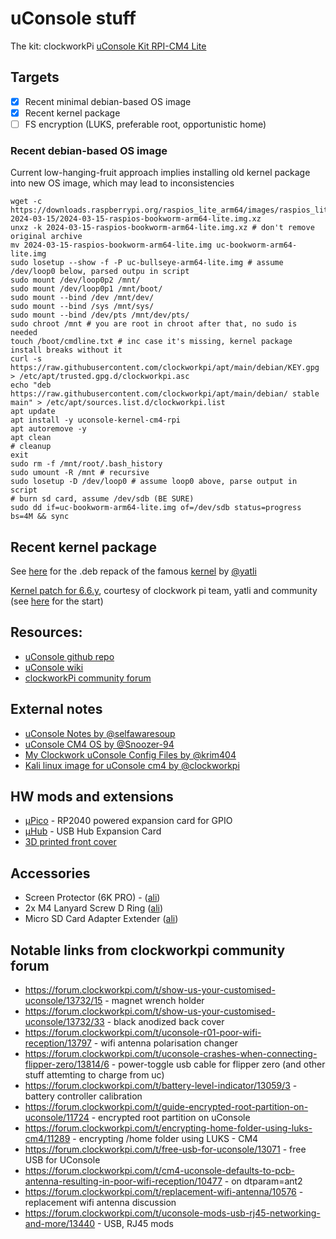 # uConsole stuff

The kit: clockworkPi [uConsole Kit RPI-CM4 Lite](https://www.clockworkpi.com/product-page/uconsole-kit-rpi-cm4-lite)

## Targets
- [x] Recent minimal debian-based OS image
- [x] Recent kernel package
- [ ] FS encryption (LUKS, preferable root, opportunistic home)

### Recent debian-based OS image
Current low-hanging-fruit approach implies installing old kernel package into new OS image, which may lead to inconsistencies
```
wget -c https://downloads.raspberrypi.org/raspios_lite_arm64/images/raspios_lite_arm64-2024-03-15/2024-03-15-raspios-bookworm-arm64-lite.img.xz
unxz -k 2024-03-15-raspios-bookworm-arm64-lite.img.xz # don't remove original archive
mv 2024-03-15-raspios-bookworm-arm64-lite.img uc-bookworm-arm64-lite.img
sudo losetup --show -f -P uc-bullseye-arm64-lite.img # assume /dev/loop0 below, parsed outpu in script
sudo mount /dev/loop0p2 /mnt/
sudo mount /dev/loop0p1 /mnt/boot/
sudo mount --bind /dev /mnt/dev/
sudo mount --bind /sys /mnt/sys/
sudo mount --bind /dev/pts /mnt/dev/pts/
sudo chroot /mnt # you are root in chroot after that, no sudo is needed
touch /boot/cmdline.txt # inc case it's missing, kernel package install breaks without it
curl -s https://raw.githubusercontent.com/clockworkpi/apt/main/debian/KEY.gpg > /etc/apt/trusted.gpg.d/clockworkpi.asc
echo "deb https://raw.githubusercontent.com/clockworkpi/apt/main/debian/ stable main" > /etc/apt/sources.list.d/clockworkpi.list
apt update
apt install -y uconsole-kernel-cm4-rpi
apt autoremove -y
apt clean
# cleanup
exit
sudo rm -f /mnt/root/.bash_history
sudo umount -R /mnt # recursive
sudo losetup -D /dev/loop0 # assume loop0 above, parse output in script
# burn sd card, assume /dev/sdb (BE SURE)
sudo dd if=uc-bookworm-arm64-lite.img of=/dev/sdb status=progress bs=4M && sync

```

## Recent kernel package

See [here](kernel) for the .deb repack of the famous [kernel](https://forum.clockworkpi.com/t/archlinux-arm-for-uconsole-cm4-living-documentation/12804) by [@yatli](https://github.com/yatli)

[Kernel patch for 6.6.y](kernel/clockwork-0001.patch), courtesy of clockwork pi team, yatli and community (see [here](https://github.com/raspberrypi/linux/compare/rpi-6.1.y...yatli:raspberrypi-linux:uc-alarm-6.1.21) for the start)

## Resources:
- [uConsole github repo](https://github.com/clockworkpi/uConsole)
- [uConsole wiki](https://github.com/clockworkpi/uConsole/wiki)
- [clockworkPi community forum](https://forum.clockworkpi.com)

## External notes
- [uConsole Notes by @selfawaresoup](https://gist.github.com/selfawaresoup/b296f3b82167484a96e4502e74ed3602)
- [uConsole CM4 OS by @Snoozer-94](https://github.com/Snoozer-94/uConsole-CM4-OS)
- [My Clockwork uConsole Config Files by @krim404](https://github.com/krim404/uconsole_sway)
- [Kali linux image for uConsole cm4 by @clockworkpi](https://github.com/clockworkpi/uConsole/wiki/Kali-linux-image-for-uConsole-cm4)

## HW mods and extensions
- [μPico](https://github.com/dotcypress/upico) - RP2040 powered expansion card for GPIO
- [μHub](https://github.com/dotcypress/uhub) - USB Hub Expansion Card
- [3D printed front cover](https://www.printables.com/model/728066-solid-cover-antenna-mod-uconsole)

## Accessories
- Screen Protector (6K PRO) - ([ali](https://www.aliexpress.com/item/1005003758637657.html))
- 2x M4 Lanyard Screw D Ring ([ali](https://www.aliexpress.com/item/1005005830528136.htm))
- Micro SD Card Adapter Extender ([ali](https://www.aliexpress.com/item/1005004165611777.html))

## Notable links from clockworkpi community forum
- https://forum.clockworkpi.com/t/show-us-your-customised-uconsole/13732/15 - magnet wrench holder
- https://forum.clockworkpi.com/t/show-us-your-customised-uconsole/13732/33 - black anodized back cover
- https://forum.clockworkpi.com/t/uconsole-r01-poor-wifi-reception/13797 - wifi antenna polarisation changer
- https://forum.clockworkpi.com/t/uconsole-crashes-when-connecting-flipper-zero/13814/6 - power-toggle usb cable for flipper zero (and other stuff attemting to charge from uc)
- https://forum.clockworkpi.com/t/battery-level-indicator/13059/3 - battery controller calibration
- https://forum.clockworkpi.com/t/guide-encrypted-root-partition-on-uconsole/11724 - encrypted root partition on uConsole
- https://forum.clockworkpi.com/t/encrypting-home-folder-using-luks-cm4/11289 - encrypting /home folder using LUKS - CM4
- https://forum.clockworkpi.com/t/free-usb-for-uconsole/13071 - free USB for UConsole
- https://forum.clockworkpi.com/t/cm4-uconsole-defaults-to-pcb-antenna-resulting-in-poor-wifi-reception/10477 - on dtparam=ant2
- https://forum.clockworkpi.com/t/replacement-wifi-antenna/10576 - replacement wifi antenna discussion
- https://forum.clockworkpi.com/t/uconsole-mods-usb-rj45-networking-and-more/13440 - USB, RJ45 mods
